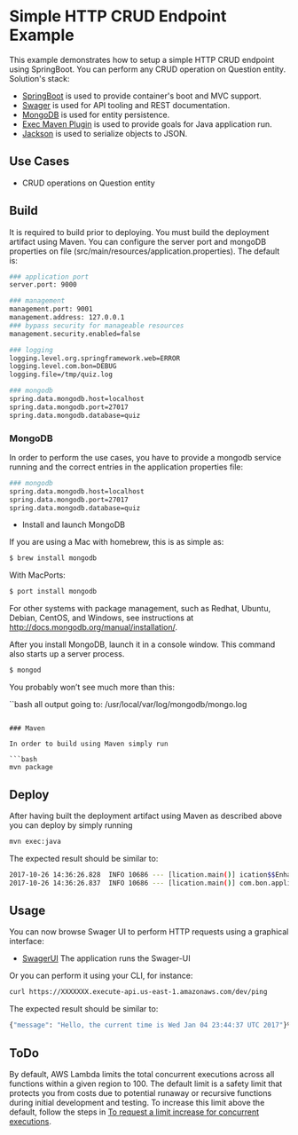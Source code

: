 # Simple HTTP CRUD Endpoint Example

This example demonstrates how to setup a simple HTTP CRUD endpoint using SpringBoot. You can perform any CRUD operation on Question entity. Solution's stack:

- [SpringBoot](https://projects.spring.io/spring-boot/) is used to provide container's boot and MVC support.
- [Swager](https://swagger.io/) is used for API tooling and REST documentation.
- [MongoDB](https://www.mongodb.com/) is used for entity persistence.
- [Exec Maven Plugin](http://www.mojohaus.org/exec-maven-plugin/) is used to provide goals for Java application run.
- [Jackson](https://github.com/FasterXML/jackson) is used to serialize objects to JSON.

## Use Cases

- CRUD operations on Question entity

## Build

It is required to build prior to deploying. You must build the deployment artifact using Maven. You can configure the server port and mongoDB properties on file (src/main/resources/application.properties). The default is:

```bash
### application port
server.port: 9000

### management
management.port: 9001
management.address: 127.0.0.1
### bypass security for manageable resources
management.security.enabled=false

### logging
logging.level.org.springframework.web=ERROR
logging.level.com.bon=DEBUG
logging.file=/tmp/quiz.log

### mongodb
spring.data.mongodb.host=localhost
spring.data.mongodb.port=27017
spring.data.mongodb.database=quiz
```

### MongoDB

In order to perform the use cases, you have to provide a mongodb service running and the correct entries in the application properties file:

```bash
### mongodb
spring.data.mongodb.host=localhost
spring.data.mongodb.port=27017
spring.data.mongodb.database=quiz
```
- Install and launch MongoDB

If you are using a Mac with homebrew, this is as simple as:

```bash
$ brew install mongodb
```

With MacPorts:

```bash
$ port install mongodb

```

For other systems with package management, such as Redhat, Ubuntu, Debian, CentOS, and Windows, see instructions at http://docs.mongodb.org/manual/installation/.

After you install MongoDB, launch it in a console window. This command also starts up a server process.

```bash
$ mongod
```

You probably won’t see much more than this:

``bash
all output going to: /usr/local/var/log/mongodb/mongo.log
```

### Maven

In order to build using Maven simply run

```bash
mvn package
```

## Deploy

After having built the deployment artifact using Maven as described above you can deploy by simply running

```bash
mvn exec:java
```

The expected result should be similar to:

```bash
2017-10-26 14:36:26.828  INFO 10686 --- [lication.main()] ication$$EnhancerBySpringCGLIB$$eea4fab7 : welcomePageHandlerMapping
2017-10-26 14:36:26.837  INFO 10686 --- [lication.main()] com.bon.application.Application          : Started Application in 13.036 seconds (JVM running for 18.967)
```

## Usage

You can now browse Swager UI to perform HTTP requests using a graphical interface:

- [SwagerUI](http://localhost:9000/swagger-ui.html#/) The application runs the Swager-UI

Or you can perform it using your CLI, for instance:

```bash
curl https://XXXXXXX.execute-api.us-east-1.amazonaws.com/dev/ping
```

The expected result should be similar to:

```bash
{"message": "Hello, the current time is Wed Jan 04 23:44:37 UTC 2017"}%  
```

## ToDo

By default, AWS Lambda limits the total concurrent executions across all functions within a given region to 100. The default limit is a safety limit that protects you from costs due to potential runaway or recursive functions during initial development and testing. To increase this limit above the default, follow the steps in [To request a limit increase for concurrent executions](http://docs.aws.amazon.com/lambda/latest/dg/concurrent-executions.html#increase-concurrent-executions-limit).
